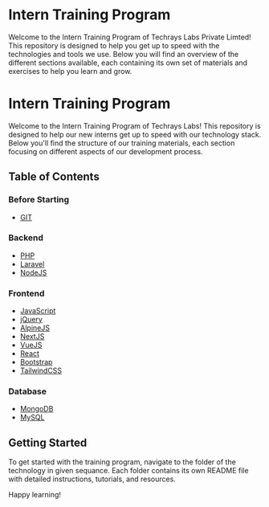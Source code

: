 # Intern Training Program

Welcome to the Intern Training Program of Techrays Labs Private Limted! This repository is designed to help you get up to speed with the technologies and tools we use. Below you will find an overview of the different sections available, each containing its own set of materials and exercises to help you learn and grow.

# Intern Training Program

Welcome to the Intern Training Program of Techrays Labs! This repository is designed to help our new interns get up to speed with our technology stack. Below you'll find the structure of our training materials, each section focusing on different aspects of our development process.

## Table of Contents

### Before Starting

- [GIT](GIT)

### Backend

- [PHP](Backend/PHP)
- [Laravel](Backend/Laravel)
- [NodeJS](Backend/NodeJS)

### Frontend

- [JavaScript](Frontend/JavaScript)
- [jQuery](Frontend/jQuery)
- [AlpineJS](Frontend/AlpineJS)
- [NextJS](Frontend/NextJS)
- [VueJS](Frontend/VueJS)
- [React](Frontend/React)
- [Bootstrap](Frontend/Bootstrap)
- [TailwindCSS](Frontend/TailwindCSS)

### Database

- [MongoDB](Database/MongoDB)
- [MySQL](Database/MySQL)

## Getting Started

To get started with the training program, navigate to the folder of the technology in given sequance. Each folder contains its own README file with detailed instructions, tutorials, and resources.

Happy learning!
